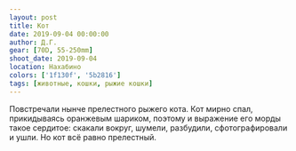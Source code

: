 ```yaml
---
layout: post
title: Кот
date: 2019-09-04 00:00:00
author: Д.Г.
gear: [70D, 55-250mm]
shoot_date: 2019-09-04
location: Нахабино
colors: ['1f130f', '5b2816']
tags: [животные, кошки, рыжие кошки]
---
```

Повстречали нынче прелестного рыжего кота. Кот мирно спал, прикидываясь оранжевым шариком, поэтому и выражение его морды такое сердитое: скакали вокруг, шумели, разбудили, сфотографировали и ушли. Но кот всё равно прелестный.
